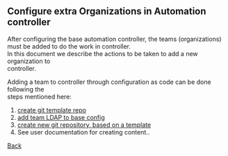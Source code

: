 ## Configure extra Organizations in Automation controller

After configuring the base automation controller, the teams (organizations)  
must be added to do the work in controller.  
In this document we describe the actions to be taken to add a new organization to  
controller.  


Adding a team to controller through configuration as code can be done following the  
steps mentioned here:

1. [create git template repo](create_git_template.md)
2. [add team LDAP to base config](add_ldap.md)
3. [create new git repository, based on a template](create_git_repo.md)
4. See user documentation for creating content..


[Back](README.md)


